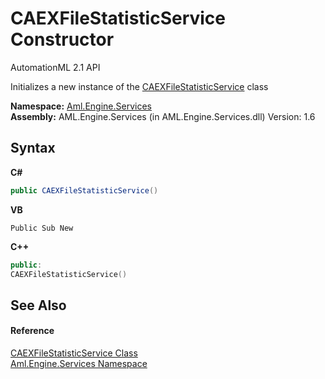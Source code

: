 # CAEXFileStatisticService Constructor 
AutomationML 2.1 API 

Initializes a new instance of the <a href="T_Aml_Engine_Services_CAEXFileStatisticService">CAEXFileStatisticService</a> class

**Namespace:**&nbsp;<a href="N_Aml_Engine_Services">Aml.Engine.Services</a><br />**Assembly:**&nbsp;AML.Engine.Services (in AML.Engine.Services.dll) Version: 1.6

## Syntax

**C#**<br />
``` C#
public CAEXFileStatisticService()
```

**VB**<br />
``` VB
Public Sub New
```

**C++**<br />
``` C++
public:
CAEXFileStatisticService()
```


## See Also


#### Reference
<a href="T_Aml_Engine_Services_CAEXFileStatisticService">CAEXFileStatisticService Class</a><br /><a href="N_Aml_Engine_Services">Aml.Engine.Services Namespace</a><br />